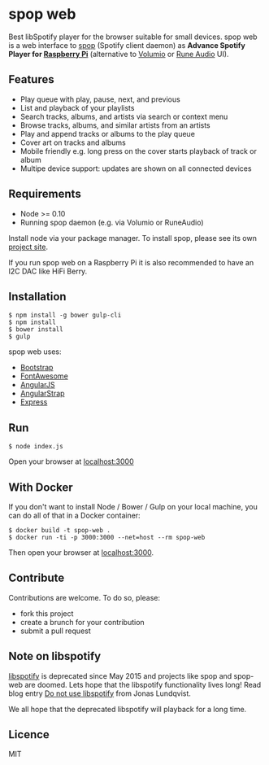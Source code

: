 # spop web

Best libSpotify player for the browser suitable for small devices. spop web is
a web interface to [spop](https://github.com/Schnouki/spop) (Spotify client
daemon) as **Advance Spotify Player for [Raspberry
Pi](https://www.raspberrypi.org)** (alternative to
[Volumio](https://volumio.org) or [Rune Audio](http://www.runeaudio.com) UI).

## Features

* Play queue with play, pause, next, and previous
* List and playback of your playlists
* Search tracks, albums, and artists via search or context menu
* Browse tracks, albums, and similar artists from an artists
* Play and append tracks or albums to the play queue
* Cover art on tracks and albums
* Mobile friendly e.g. long press on the cover starts playback of track or album
* Multipe device support: updates are shown on all connected devices

## Requirements

* Node >= 0.10
* Running spop daemon (e.g. via Volumio or RuneAudio)

Install node via your package manager. To install spop, please see its own
[project site](https://github.com/Schnouki/spop).

If you run spop web on a Raspberry Pi it is also recommended to have an I2C DAC
like HiFi Berry.

## Installation

    $ npm install -g bower gulp-cli
    $ npm install
    $ bower install
    $ gulp

spop web uses:

* [Bootstrap](http://getbootstrap.com)
* [FontAwesome](http://fontawesome.io)
* [AngularJS](http://angularjs.org)
* [AngularStrap](http://mgcrea.github.io/angular-strap)
* [Express](http://expressjs.com)

## Run

    $ node index.js

Open your browser at [localhost:3000](http://localhost:3000)

## With Docker

If you don't want to install Node / Bower / Gulp on your local machine, you can
do all of that in a Docker container:

    $ docker build -t spop-web .
    $ docker run -ti -p 3000:3000 --net=host --rm spop-web

Then open your browser at [localhost:3000](http://localhost:3000).

## Contribute

Contributions are welcome. To do so, please:

* fork this project
* create a brunch for your contribution
* submit a pull request

## Note on libspotify

[libspotify](https://developer.spotify.com/technologies/libspotify) is
deprecated since May 2015 and projects like spop and spop-web are doomed. Lets
hope that the libspotify functionality lives long! Read blog entry [Do not use
libspotify](https://jonaslundqvist.net/2015/05/06/do-not-use-libspotify/) from
Jonas Lundqvist.

We all hope that the deprecated libspotify will playback for a long time.

## Licence

MIT
